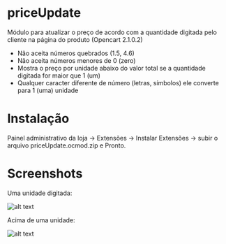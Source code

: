 # priceUpdate
Módulo para atualizar o preço de acordo com a quantidade digitada pelo cliente na página do produto (Opencart 2.1.0.2)

- Não aceita números quebrados (1.5, 4.6)
- Não aceita números menores de 0 (zero)
- Mostra o preço por unidade abaixo do valor total se a quantidade digitada for maior que 1 (um)
- Qualquer caracter diferente de número (letras, símbolos) ele converte para 1 (uma) unidade

# Instalação
Painel administrativo da loja -> Extensões -> Instalar Extensões -> subir o arquivo priceUpdate.ocmod.zip e Pronto.


# Screenshots

Uma unidade digitada:

![alt text](http://image.prntscr.com/image/d56b24cc4fff4b938fb28a8177d8d83a.png "Print com uma unidade")

Acima de uma unidade:

![alt text](http://image.prntscr.com/image/6ec76181e8264cfda546175dd799e3d5.png "Print com uma unidade")
